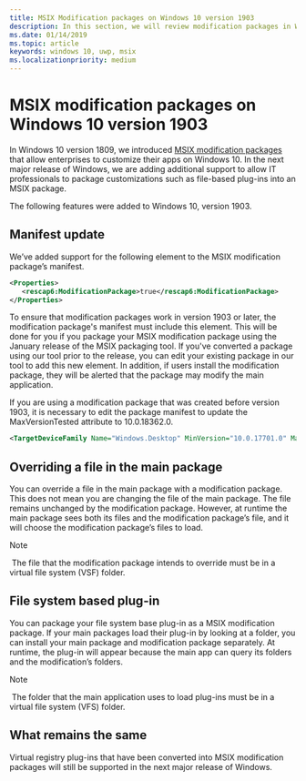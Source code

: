 ```yaml
---
title: MSIX Modification packages on Windows 10 version 1903
description: In this section, we will review modification packages in Windows 10 1903 Update
ms.date: 01/14/2019
ms.topic: article
keywords: windows 10, uwp, msix
ms.localizationpriority: medium
---
```


# MSIX modification packages on Windows 10 version 1903
 
In Windows 10 version 1809, we introduced [MSIX modification packages](modification-packages.md) that allow enterprises to customize their apps on Windows 10. In the next major release of Windows, we are adding additional support to allow IT professionals to package customizations such as file-based plug-ins into an MSIX package. 

The following features were added to Windows 10, version 1903.

## Manifest update
We’ve added support for the following element to the MSIX modification package’s manifest.

```xml
<Properties>
   <rescap6:ModificationPackage>true</rescap6:ModificationPackage>
</Properties>
```

To ensure that modification packages work in version 1903 or later, the modification package's manifest must include this element. This will be done for you if you package your MSIX modification package using the January release of the MSIX packaging tool. If you've converted a package using our tool prior to the release, you can edit your existing package in our tool to add this new element. In addition, if users install the modification package, they will be alerted that the package may modify the main application.

If you are using a modification package that was created before version 1903, it is necessary to edit the package manifest to update the MaxVersionTested attribute to 10.0.18362.0.

```xml
<TargetDeviceFamily Name="Windows.Desktop" MinVersion="10.0.17701.0" MaxVersionTested="10.0.18362.0" />
```

## Overriding a file in the main package
You can override a file in the main package with a modification package. This does not mean you are changing the file of the main package. The file remains unchanged by the modification package. However, at runtime the main package sees both its files and the modification package’s file, and it will choose the modification package’s files to load. 

> [!NOTE]
> The file that the modification package intends to override must be in a virtual file system (VSF) folder. 

## File system based plug-in
You can package your file system base plug-in as a MSIX modification package. If your main packages load their plug-in by looking at a folder, you can install your main package and modification package separately. At runtime, the plug-in will appear because the main app can query its folders and the modification’s folders. 

> [!NOTE]
> The folder that the main application uses to load plug-ins must be in a virtual file system (VFS) folder.  

## What remains the same
Virtual registry plug-ins that have been converted into MSIX modification packages will still be supported in the next major release of Windows. 

